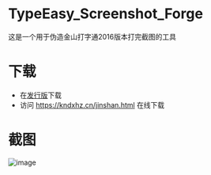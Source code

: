 # TypeEasy_Screenshot_Forge
这是一个用于伪造金山打字通2016版本打完截图的工具
# 下载
- 在[发行版](https://github.com/kndxhz/TypeEasy_Screenshot_Forge/releases/)下载
- 访问 https://kndxhz.cn/jinshan.html 在线下载
# 截图
![image](https://github.com/user-attachments/assets/5f5877eb-c8b0-4870-818c-e0aef99a389b)
